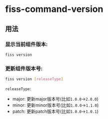 # fiss-command-version

## 用法

### 显示当前组件版本:
```bash
fiss version
```

### 更新组件版本号:
```bash
fiss version [releaseType]
```
`releaseType`:
+ major: 更新major版本号(比如`1.0.0`->`2.0.0`)
+ minor: 更新minor版本号(比如`1.0.0`->`1.1.0`)
+ patch: 更新patch版本号(比如`1.0.0`->`1.0.1`)
